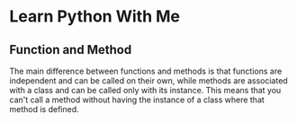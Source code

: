 # Learn Python With Me

## Function and Method
 The main difference between functions and methods is that functions are independent and can be called on their own, while methods are associated with a class and can be called only with its instance. This means that you can't call a method without having the instance of a class where that method is defined.